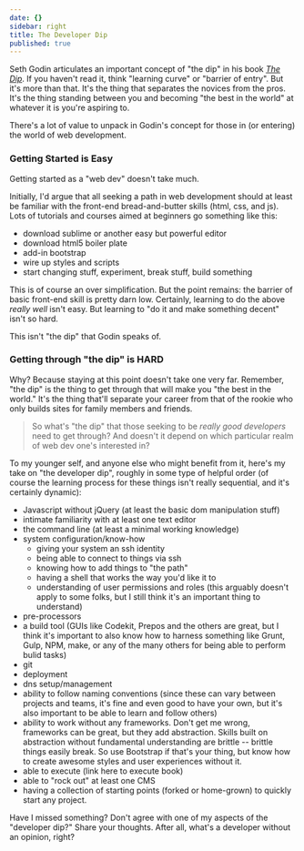```yaml
---
date: {}
sidebar: right
title: The Developer Dip
published: true
---
```


Seth Godin articulates an important concept of "the dip" in his book *[The Dip](http://amzn.to/19EM2Nn)*. If you haven't read it, think "learning curve" or "barrier of entry". But it's more than that. It's the thing that separates the novices from the pros. It's the thing standing between you and becoming "the best in the world" at whatever it is you're aspiring to. 

There's a lot of value to unpack in Godin's concept for those in (or entering) the world of web development.

<!--more-->

### Getting Started is Easy

Getting started as a "web dev" doesn't take much. 

Initially, I'd argue that all seeking a path in web development should at least be familiar with the front-end bread-and-butter skills (html, css, and js). Lots of tutorials and courses aimed at beginners go something like this:

- download sublime or another easy but powerful editor
- download html5 boiler plate
- add-in bootstrap
- wire up styles and scripts
- start changing stuff, experiment, break stuff, build something

This is of course an over simplification. But the point remains: the barrier of basic front-end skill is pretty darn low. Certainly, learning to do the above *really well* isn't easy. But learning to "do it and make something decent" isn't so hard. 

This isn't "the dip" that Godin speaks of. 

### Getting through "the dip" is HARD

Why? Because staying at this point doesn't take one very far. Remember, "the dip" is the thing to get through that will make you "the best in the world." It's the thing that'll separate your career from that of the rookie who only builds sites for family members and friends. 

> So what's "the dip" that those seeking to be *really good developers* need to get through? And doesn't it depend on which particular realm of web dev one's interested in? 

To my younger self, and anyone else who might benefit from it, here's my take on "the developer dip", roughly in some type of helpful order (of course the learning process for these things isn't really sequential, and it's certainly dynamic): 

- Javascript without jQuery (at least the basic dom manipulation stuff)
- intimate familiarity with at least one text editor
- the command line (at least a minimal working knowledge)
- system configuration/know-how 
    - giving your system an ssh identity
    - being able to connect to things via ssh
    - knowing how to add things to "the path"
    - having a shell that works the way you'd like it to
    - understanding of user permissions and roles (this arguably doesn't apply to some folks, but I still think it's an important thing to understand)
- pre-processors 
- a build tool (GUIs like Codekit, Prepos and the others are great, but I think it's important to also know how to harness something like Grunt, Gulp, NPM, make, or any of the many others for being able to perform bulid tasks)
- git 
- deployment
- dns setup/management
- ability to follow naming conventions (since these can vary between projects and teams, it's fine and even good to have your own, but it's also important to be able to learn and follow others)
- ability to work without any frameworks. Don't get me wrong, frameworks can be great, but they add abstraction. Skills built on abstraction without fundamental understanding are brittle -- brittle things easily break. So use Bootstrap if that's your thing, but know how to create awesome styles and user experiences without it. 
- able to execute (link here to execute book)
- able to "rock out" at least one CMS
- having a collection of starting points (forked or home-grown) to quickly start
any project.


Have I missed something? Don't agree with one of my aspects of the "developer dip?" Share your thoughts. After all, what's a developer without an opinion, right?